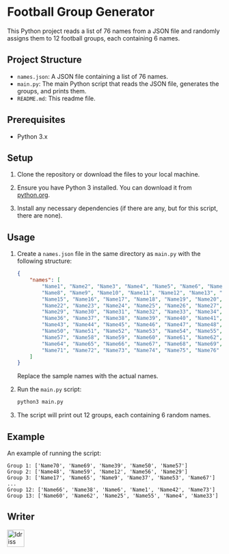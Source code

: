 # Football Group Generator

This Python project reads a list of 76 names from a JSON file and randomly assigns them to 12 football groups, each containing 6 names.

## Project Structure

- `names.json`: A JSON file containing a list of 76 names.
- `main.py`: The main Python script that reads the JSON file, generates the groups, and prints them.
- `README.md`: This readme file.

## Prerequisites

- Python 3.x

## Setup

1. Clone the repository or download the files to your local machine.

2. Ensure you have Python 3 installed. You can download it from [python.org](https://www.python.org/).

3. Install any necessary dependencies (if there are any, but for this script, there are none).

## Usage

1. Create a `names.json` file in the same directory as `main.py` with the following structure:

    ```json
    {
        "names": [
            "Name1", "Name2", "Name3", "Name4", "Name5", "Name6", "Name7",
            "Name8", "Name9", "Name10", "Name11", "Name12", "Name13", "Name14",
            "Name15", "Name16", "Name17", "Name18", "Name19", "Name20", "Name21",
            "Name22", "Name23", "Name24", "Name25", "Name26", "Name27", "Name28",
            "Name29", "Name30", "Name31", "Name32", "Name33", "Name34", "Name35",
            "Name36", "Name37", "Name38", "Name39", "Name40", "Name41", "Name42",
            "Name43", "Name44", "Name45", "Name46", "Name47", "Name48", "Name49",
            "Name50", "Name51", "Name52", "Name53", "Name54", "Name55", "Name56",
            "Name57", "Name58", "Name59", "Name60", "Name61", "Name62", "Name63",
            "Name64", "Name65", "Name66", "Name67", "Name68", "Name69", "Name70",
            "Name71", "Name72", "Name73", "Name74", "Name75", "Name76"
        ]
    }
    ```

    Replace the sample names with the actual names.

2. Run the `main.py` script:

    ```bash
    python3 main.py

    ```

3. The script will print out 12 groups, each containing 6 random names.

## Example

An example of running the script:
```
Group 1: ['Name70', 'Name69', 'Name39', 'Name50', 'Name57']
Group 2: ['Name48', 'Name59', 'Name12', 'Name56', 'Name29']
Group 3: ['Name17', 'Name65', 'Name9', 'Name37', 'Name53', 'Name67']
...
Group 12: ['Name66', 'Name38', 'Name6', 'Name1', 'Name42', 'Name73']
Group 13: ['Name60', 'Name62', 'Name25', 'Name55', 'Name4', 'Name33']
```

Writer
---
<a href="https://learn.zone01oujda.ma/git/ikazbat">
  <img src="https://learn.zone01oujda.ma/git/avatars/a2d348a39c50555da8ad3cc337e6a349?size=870" title="Idriss Kazbat" width="40"height="40"/>
</a>